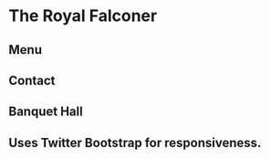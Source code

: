 # The Royal Falconer
## Menu
## Contact
## Banquet Hall
## Uses Twitter Bootstrap for responsiveness.
